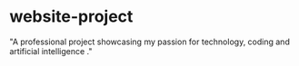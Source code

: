 # website-project
"A professional project showcasing my passion for technology, coding and artificial intelligence ."
